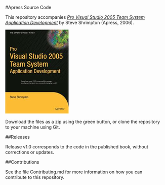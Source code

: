 #Apress Source Code

This repository accompanies [*Pro Visual Studio 2005 Team System Application Development*](http://www.apress.com/9781590596821) by Steve Shrimpton (Apress, 2006).

![Cover image](9781590596821.jpg)

Download the files as a zip using the green button, or clone the repository to your machine using Git.

##Releases

Release v1.0 corresponds to the code in the published book, without corrections or updates.

##Contributions

See the file Contributing.md for more information on how you can contribute to this repository.
